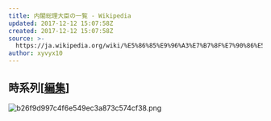 ```yaml
---
title: 内閣総理大臣の一覧 - Wikipedia
updated: 2017-12-12 15:07:58Z
created: 2017-12-12 15:07:58Z
source: >-
  https://ja.wikipedia.org/wiki/%E5%86%85%E9%96%A3%E7%B7%8F%E7%90%86%E5%A4%A7%E8%87%A3%E3%81%AE%E4%B8%80%E8%A6%A7
author: xyvyx10
---
```


## 時系列[[編集](https://ja.wikipedia.org/w/index.php?title=%E5%86%85%E9%96%A3%E7%B7%8F%E7%90%86%E5%A4%A7%E8%87%A3%E3%81%AE%E4%B8%80%E8%A6%A7&action=edit&section=3)]

![b26f9d997c4f6e549ec3a873c574cf38.png](../_resources/b26f9d997c4f6e549ec3a873c574cf38.png)